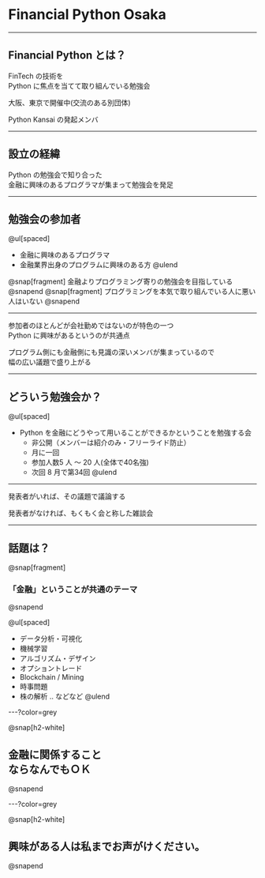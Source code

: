 # Financial Python Osaka 

---

## Financial Python とは？

FinTech の技術を     
Python に焦点を当てて取り組んでいる勉強会

大阪、東京で開催中(交流のある別団体)

Python Kansai の発起メンバ

---

## 設立の経緯

Python の勉強会で知り合った    
金融に興味のあるプログラマが集まって勉強会を発足

---

## 勉強会の参加者

@ul[spaced]
- 金融に興味のあるプログラマ
- 金融業界出身のプログラムに興味のある方
@ulend

@snap[fragment]
金融よりプログラミング寄りの勉強会を目指している
@snapend
@snap[fragment]
プログラミングを本気で取り組んでいる人に悪い人はいない
@snapend

---

参加者のほとんどが会社勤めではないのが特色の一つ    
Python に興味があるというのが共通点    

プログラム側にも金融側にも見識の深いメンバが集まっているので    
幅の広い議題で盛り上がる

---

## どういう勉強会か？

@ul[spaced]
- Python を金融にどうやって用いることができるかということを勉強する会
  - 非公開（メンバーは紹介のみ・フリーライド防止）
  - 月に一回
  - 参加人数5 人 〜 20 人(全体で40名強)
  - 次回 8 月で第34回
@ulend

---

発表者がいれば、その議題で議論する

発表者がなければ、もくもく会と称した雑談会

---

## 話題は？

@snap[fragment]
### 「金融」ということが共通のテーマ
@snapend


@ul[spaced]
- データ分析・可視化
- 機械学習
- アルゴリズム・デザイン
- オプショントレード
- Blockchain / Mining
- 時事問題
- 株の解析 .. などなど
@ulend

---?color=grey

@snap[h2-white]
## 金融に関係すること<br />ならなんでもＯＫ
@snapend

---?color=grey

@snap[h2-white]
## 興味がある人は私までお声がけください。
@snapend

